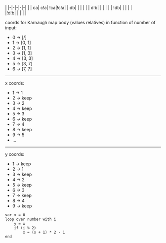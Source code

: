 |
|-|-|-|-|-|
|    |  ca| c!a| !ca|!c!a|
|  db|    |    |    |    |
| d!b|    |    |    |    |
| !db|    |    |    |    |   
|!d!b|    |    |    |    |

coords for Karnaugh map body (values relatives) in function of number of input:

- 0 -> [/]
- 1 -> [0, 1]
- 2 -> [1, 1]
- 3 -> [1, 3]
- 4 -> [3, 3]
- 5 -> [3, 7]
- 6 -> [7, 7]
---
x coords:

- 1 -> 1
- 2 -> keep
- 3 -> 2
- 4 -> keep
- 5 -> 3
- 6 -> keep
- 7 -> 4
- 8 -> keep
- 9 -> 5
- ...
---
y coords:

- 1 -> keep
- 2 -> 1
- 3 -> keep
- 4 -> 2
- 5 -> keep
- 6 -> 3
- 7 -> keep
- 8 -> 4
- 9 -> keep

```
var x = 0
loop over number with i
    y = x
    if (i % 2)
        x = (x + 1) * 2 - 1
end
```
